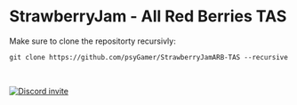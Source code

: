 # StrawberryJam - All Red Berries TAS

Make sure to clone the repositorty recursivly:

`git clone https://github.com/psyGamer/StrawberryJamARB-TAS --recursive`

<br/>

[![Discord invite](https://discord.com/api/guilds/1097269700272083115/widget.png?style=banner3)](https://discord.gg/8H3ZzVJHup)
